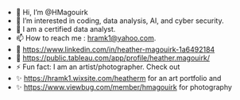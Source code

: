 - 👋 Hi, I’m @HMagouirk
- 👀 I’m interested in coding, data analysis, AI, and cyber security.
- 🌱 I am a certified data analyst.
- 📫 How to reach me : hramk1@yahoo.com.
- 🔸 https://www.linkedin.com/in/heather-magouirk-1a6492184
- 🔸 https://public.tableau.com/app/profile/heather.magouirk/
- ⚡ Fun fact: I am an artist/photographer. Check out
- ✨ https://hramk1.wixsite.com/heatherm for an art portfolio and
- ✨ https://www.viewbug.com/member/hmagouirk for photography
